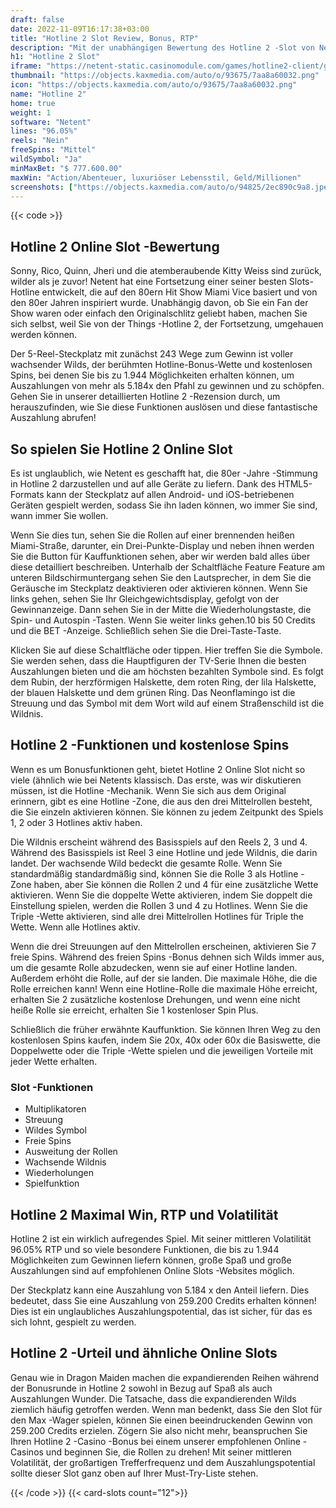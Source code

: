 ```yaml
---
draft: false
date: 2022-11-09T16:17:38+03:00
title: "Hotline 2 Slot Review, Bonus, RTP"
description: "Mit der unabhängigen Bewertung des Hotline 2 -Slot von Netent können Sie kostenlos oder echtes Geld spielen und hier einen Bonus erhalten!"
h1: "Hotline 2 Slot"
iframe: "https://netent-static.casinomodule.com/games/hotline2-client/game/hotline2-client.xhtml?launchType=iframe&iframeSandbox=allow-scripts%20allow-popups%20allow-popups-to-escape-sandbox%20allow-top-navigation%20allow-top-navigation-by-user-activation%20allow-same-origin%20allow-forms%20allow-pointer-lock&applicationType=browser&gameId=hotline2_f1_g1_not_mobile&server=https%3A%2F%2Fnetent-game.casinomodule.com%2F&lang=en&sessId=DEMO-3779521558-EUR&operatorId=netent&statisticEndpointURL=https://gcl-int.netentcdn.com/gcs/reportData&logsId=83a525d6-26d3-4e95-9c5a-1615e0dd478e&loadStarted=1600862646992&giOperatorConfig=%7B%22staticServer%22%3A%22https%3A%2F%2Fnetent-static.casinomodule.com%2F%22%2C%22targetElement%22%3A%22netentgame%22%2C%22launchType%22%3A%22iframe%22%2C%22iframeSandbox%22%3A%22allow-scripts%20allow-popups%20allow-popups-to-escape-sandbox%20allow-top-navigation%20allow-top-navigation-by-user-activation%20allow-same-origin%20allow-forms%20allow-pointer-lock%22%2C%22applicationType%22%3A%22browser%22%2C%22gameId%22%3A%22hotline2_f1_g1_not_mobile%22%2C%22server%22%3A%22https%3A%2F%2Fnetent-game.casinomodule.com%2F%22%2C%22lang%22%3A%22en%22%2C%22sessId%22%3A%22DEMO-3779521558-EUR%22%2C%22operatorId%22%3A%22netent%22%7D&casinourl=https://games.netent.com"
thumbnail: "https://objects.kaxmedia.com/auto/o/93675/7aa8a60032.png"
icon: "https://objects.kaxmedia.com/auto/o/93675/7aa8a60032.png"
name: "Hotline 2"
home: true
weight: 1
software: "Netent"
lines: "96.05%"
reels: "Nein"
freeSpins: "Mittel"
wildSymbol: "Ja"
minMaxBet: "$ 777.600.00"
maxWin: "Action/Abenteuer, luxuriöser Lebensstil, Geld/Millionen"
screenshots: ["https://objects.kaxmedia.com/auto/o/94825/2ec890c9a8.jpeg"]
---
```


{{< code >}}<h2>Hotline 2 Online Slot -Bewertung</h2><p>Sonny, Rico, Quinn, Jheri und die atemberaubende Kitty Weiss sind zurück, wilder als je zuvor! Netent hat eine Fortsetzung einer seiner besten Slots-Hotline entwickelt, die auf den 80ern Hit Show Miami Vice basiert und von den 80er Jahren inspiriert wurde. Unabhängig davon, ob Sie ein Fan der Show waren oder einfach den Originalschlitz geliebt haben, machen Sie sich selbst, weil Sie von der Things -Hotline 2, der Fortsetzung, umgehauen werden können.</p><p>Der 5-Reel-Steckplatz mit zunächst 243 Wege zum Gewinn ist voller wachsender Wilds, der berühmten Hotline-Bonus-Wette und kostenlosen Spins, bei denen Sie bis zu 1.944 Möglichkeiten erhalten können, um Auszahlungen von mehr als 5.184x den Pfahl zu gewinnen und zu schöpfen. Gehen Sie in unserer detaillierten Hotline 2 -Rezension durch, um herauszufinden, wie Sie diese Funktionen auslösen und diese fantastische Auszahlung abrufen!</p><h2>So spielen Sie Hotline 2 Online Slot</h2><p>Es ist unglaublich, wie Netent es geschafft hat, die 80er -Jahre -Stimmung in Hotline 2 darzustellen und auf alle Geräte zu liefern. Dank des HTML5-Formats kann der Steckplatz auf allen Android- und iOS-betriebenen Geräten gespielt werden, sodass Sie ihn laden können, wo immer Sie sind, wann immer Sie wollen.</p><p>Wenn Sie dies tun, sehen Sie die Rollen auf einer brennenden heißen Miami-Straße, darunter, ein Drei-Punkte-Display und neben ihnen werden Sie die Button für Kauffunktionen sehen, aber wir werden bald alles über diese detailliert beschreiben. Unterhalb der Schaltfläche Feature Feature am unteren Bildschirmuntergang sehen Sie den Lautsprecher, in dem Sie die Geräusche im Steckplatz deaktivieren oder aktivieren können. Wenn Sie links gehen, sehen Sie Ihr Gleichgewichtsdisplay, gefolgt von der Gewinnanzeige. Dann sehen Sie in der Mitte die Wiederholungstaste, die Spin- und Autospin -Tasten. Wenn Sie weiter links gehen.10 bis 50 Credits und die BET -Anzeige. Schließlich sehen Sie die Drei-Taste-Taste.</p><p>Klicken Sie auf diese Schaltfläche oder tippen. Hier treffen Sie die Symbole. Sie werden sehen, dass die Hauptfiguren der TV-Serie Ihnen die besten Auszahlungen bieten und die am höchsten bezahlten Symbole sind. Es folgt dem Rubin, der herzförmigen Halskette, dem roten Ring, der lila Halskette, der blauen Halskette und dem grünen Ring. Das Neonflamingo ist die Streuung und das Symbol mit dem Wort wild auf einem Straßenschild ist die Wildnis.</p><h2>Hotline 2 -Funktionen und kostenlose Spins</h2><p>Wenn es um Bonusfunktionen geht, bietet Hotline 2 Online Slot nicht so viele (ähnlich wie bei Netents klassisch. Das erste, was wir diskutieren müssen, ist die Hotline -Mechanik. Wenn Sie sich aus dem Original erinnern, gibt es eine Hotline -Zone, die aus den drei Mittelrollen besteht, die Sie einzeln aktivieren können. Sie können zu jedem Zeitpunkt des Spiels 1, 2 oder 3 Hotlines aktiv haben.</p><p>Die Wildnis erscheint während des Basisspiels auf den Reels 2, 3 und 4. Während des Basisspiels ist Reel 3 eine Hotline und jede Wildnis, die darin landet. Der wachsende Wild bedeckt die gesamte Rolle. Wenn Sie standardmäßig standardmäßig sind, können Sie die Rolle 3 als Hotline -Zone haben, aber Sie können die Rollen 2 und 4 für eine zusätzliche Wette aktivieren. Wenn Sie die doppelte Wette aktivieren, indem Sie doppelt die Einstellung spielen, werden die Rollen 3 und 4 zu Hotlines. Wenn Sie die Triple -Wette aktivieren, sind alle drei Mittelrollen Hotlines für Triple the Wette. Wenn alle Hotlines aktiv.</p><p>Wenn die drei Streuungen auf den Mittelrollen erscheinen, aktivieren Sie 7 freie Spins. Während des freien Spins -Bonus dehnen sich Wilds immer aus, um die gesamte Rolle abzudecken, wenn sie auf einer Hotline landen. Außerdem erhöht die Rolle, auf der sie landen. Die maximale Höhe, die die Rolle erreichen kann! Wenn eine Hotline-Rolle die maximale Höhe erreicht, erhalten Sie 2 zusätzliche kostenlose Drehungen, und wenn eine nicht heiße Rolle sie erreicht, erhalten Sie 1 kostenloser Spin Plus.</p><p>Schließlich die früher erwähnte Kauffunktion. Sie können Ihren Weg zu den kostenlosen Spins kaufen, indem Sie 20x, 40x oder 60x die Basiswette, die Doppelwette oder die Triple -Wette spielen und die jeweiligen Vorteile mit jeder Wette erhalten.</p><h3>
Slot -Funktionen</h3><ul>
<li></span>
Multiplikatoren</li>
<li></span>
Streuung</li>
<li></span>
Wildes Symbol</li>
<li></span>
Freie Spins</li>
<li></span>
Ausweitung der Rollen</li>
<li></span>
Wachsende Wildnis</li>
<li></span>
Wiederholungen</li>
<li></span>
Spielfunktion</li></ul><h2>Hotline 2 Maximal Win, RTP und Volatilität</h2><p>Hotline 2 ist ein wirklich aufregendes Spiel. Mit seiner mittleren Volatilität 96.05% RTP und so viele besondere Funktionen, die bis zu 1.944 Möglichkeiten zum Gewinnen liefern können, große Spaß und große Auszahlungen sind auf empfohlenen Online Slots -Websites möglich.</p><p>Der Steckplatz kann eine Auszahlung von 5.184 x den Anteil liefern. Dies bedeutet, dass Sie eine Auszahlung von 259.200 Credits erhalten können! Dies ist ein unglaubliches Auszahlungspotential, das ist sicher, für das es sich lohnt, gespielt zu werden.</p><h2>Hotline 2 -Urteil und ähnliche Online Slots</h2><p>Genau wie in Dragon Maiden machen die expandierenden Reihen während der Bonusrunde in Hotline 2 sowohl in Bezug auf Spaß als auch Auszahlungen Wunder. Die Tatsache, dass die expandierenden Wilds ziemlich häufig getroffen werden. Wenn man bedenkt, dass Sie den Slot für den Max -Wager spielen, können Sie einen beeindruckenden Gewinn von 259.200 Credits erzielen. Zögern Sie also nicht mehr, beanspruchen Sie Ihren Hotline 2 -Casino -Bonus bei einem unserer empfohlenen Online -Casinos und beginnen Sie, die Rollen zu drehen! Mit seiner mittleren Volatilität, der großartigen Trefferfrequenz und dem Auszahlungspotential sollte dieser Slot ganz oben auf Ihrer Must-Try-Liste stehen.</p>{{< /code >}}
{{< card-slots count="12">}}